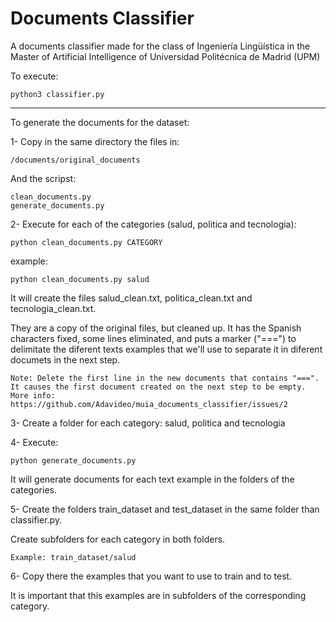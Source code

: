 # Documents Classifier
A documents classifier made for the class of Ingeniería Lingüística in the Master of Artificial Intelligence of Universidad Politécnica de Madrid (UPM)

To execute:

	python3 classifier.py


---

To generate the documents for the dataset:


1- Copy in the same directory the files in:

	/documents/original_documents

And the scripst:

	clean_documents.py 
	generate_documents.py


2- Execute for each of the categories (salud, politica and tecnologia):

	python clean_documents.py CATEGORY
	
example: 

	python clean_documents.py salud
	

It will create the files salud_clean.txt, politica_clean.txt and tecnologia_clean.txt.

They are a copy of the original files, but cleaned up. It has the Spanish characters fixed, some lines eliminated, and puts a marker ("===") to delimitate the diferent texts examples that we'll use to separate it in diferent documets in the next step.

	Note: Delete the first line in the new documents that contains "===".
	It causes the first document created on the next step to be empty.
	More info: https://github.com/Adavideo/muia_documents_classifier/issues/2


3- Create a folder for each category: salud, politica and tecnologia


4- Execute:

	python generate_documents.py

It will generate documents for each text example in the folders of the categories.


5- Create the folders train_dataset and test_dataset in the same folder than classifier.py.

Create subfolders for each category in both folders.

	Example: train_dataset/salud
	

6- Copy there the examples that you want to use to train and to test. 

It is important that this examples are in subfolders of the corresponding category.
 
